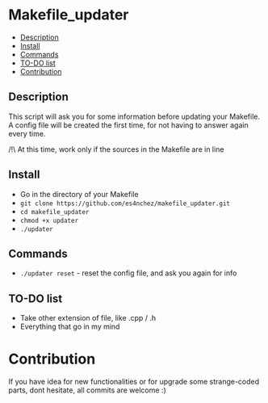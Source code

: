 Makefile_updater
================

  * [Description](#Description)
  * [Install](#Install)
  * [Commands](#Commands)
  * [TO-DO list](#TO-DO-list)
  * [Contribution](#contribution)


## Description

This script will ask you for some information before updating your Makefile.
A config file will be created the first time, for not having to answer again every time.
 
/!\ At this time, work only if the sources in the Makefile are in line


## Install

* Go in the directory of your Makefile
* `git clone https://github.com/es4nchez/makefile_updater.git`
* `cd makefile_updater`
* `chmod +x updater`
* `./updater`


## Commands

- `./updater reset` - reset the config file, and ask you again for info

## TO-DO list

 * Take other extension of file, like .cpp / .h
 * Everything that go in my mind
 
# Contribution

 If you have idea for new functionalities or for upgrade some strange-coded parts, dont hesitate, all commits are welcome :)
